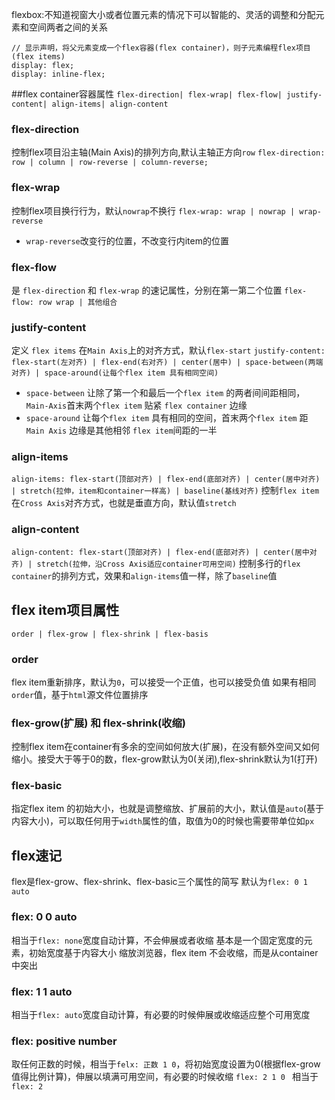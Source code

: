 flexbox:不知道视窗大小或者位置元素的情况下可以智能的、灵活的调整和分配元素和空间两者之间的关系

```
// 显示声明，将父元素变成一个flex容器(flex container)，则子元素编程flex项目(flex items)
display: flex;
display: inline-flex;
```
##flex container容器属性
`flex-direction| flex-wrap| flex-flow| justify-content| align-items| align-content`
### flex-direction
控制flex项目沿主轴(Main Axis)的排列方向,默认主轴正方向`row`
`flex-direction: row | column | row-reverse | column-reverse;`
### flex-wrap
控制flex项目换行行为，默认`nowrap`不换行
`flex-wrap: wrap | nowrap | wrap-reverse`
- `wrap-reverse`改变行的位置，不改变行内item的位置
### flex-flow
是 `flex-direction` 和 `flex-wrap` 的速记属性，分别在第一第二个位置
`flex-flow: row wrap | 其他组合`
### justify-content
定义 `flex items` 在`Main Axis`上的对齐方式，默认`flex-start`
`justify-content: flex-start(左对齐) | flex-end(右对齐) | center(居中) | space-between(两端对齐) | space-around(让每个flex item 具有相同空间)`
- `space-between` 让除了第一个和最后一个`flex item` 的两者间间距相同，`Main-Axis`首末两个`flex item` 贴紧 `flex container` 边缘
- `space-around` 让每个`flex item` 具有相同的空间，首末两个`flex item` 距 `Main Axis` 边缘是其他相邻 `flex item`间距的一半
### align-items
`align-items: flex-start(顶部对齐) | flex-end(底部对齐) | center(居中对齐) | stretch(拉伸，item和container一样高) | baseline(基线对齐)`
控制`flex item`在`Cross Axis`对齐方式，也就是垂直方向，默认值`stretch`
### align-content
`align-content: flex-start(顶部对齐) | flex-end(底部对齐) | center(居中对齐) | stretch(拉伸，沿Cross Axis适应container可用空间)`
控制多行的`flex container`的排列方式，效果和`align-items`值一样，除了`baseline`值
## flex item项目属性
`order | flex-grow | flex-shrink | flex-basis`
### order
flex item重新排序，默认为`0`，可以接受一个正值，也可以接受负值
如果有相同`order`值，基于`html`源文件位置排序
### flex-grow(扩展) 和 flex-shrink(收缩)
控制flex item在container有多余的空间如何放大(扩展)，在没有额外空间又如何缩小。接受大于等于0的数，flex-grow默认为0(关闭),flex-shrink默认为1(打开)
### flex-basic
指定flex item 的初始大小，也就是调整缩放、扩展前的大小，默认值是`auto`(基于内容大小)，可以取任何用于`width`属性的值，取值为0的时候也需要带单位如`px`
## flex速记
flex是flex-grow、flex-shrink、flex-basic三个属性的简写
默认为`flex: 0 1 auto`
### flex: 0 0 auto
相当于`flex: none`宽度自动计算，不会伸展或者收缩
基本是一个固定宽度的元素，初始宽度基于内容大小
缩放浏览器，flex item 不会收缩，而是从container中突出
### flex: 1 1 auto
相当于`flex: auto`宽度自动计算，有必要的时候伸展或收缩适应整个可用宽度
### flex: positive number
取任何正数的时候，相当于`felx: 正数 1 0`，将初始宽度设置为0(根据flex-grow值得比例计算)，伸展以填满可用空间，有必要的时候收缩
`flex: 2 1 0 ` 相当于 `flex: 2`





